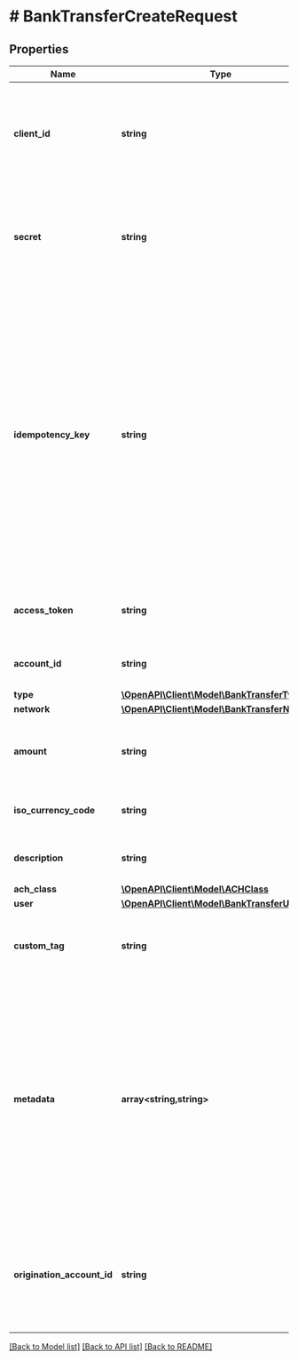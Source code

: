# # BankTransferCreateRequest

## Properties

Name | Type | Description | Notes
------------ | ------------- | ------------- | -------------
**client_id** | **string** | Your Plaid API &#x60;client_id&#x60;. The &#x60;client_id&#x60; is required and may be provided either in the &#x60;PLAID-CLIENT-ID&#x60; header or as part of a request body. | [optional]
**secret** | **string** | Your Plaid API &#x60;secret&#x60;. The &#x60;secret&#x60; is required and may be provided either in the &#x60;PLAID-SECRET&#x60; header or as part of a request body. | [optional]
**idempotency_key** | **string** | A random key provided by the client, per unique bank transfer. Maximum of 50 characters.  The API supports idempotency for safely retrying requests without accidentally performing the same operation twice. For example, if a request to create a bank transfer fails due to a network connection error, you can retry the request with the same idempotency key to guarantee that only a single bank transfer is created. |
**access_token** | **string** | The Plaid &#x60;access_token&#x60; for the account that will be debited or credited. |
**account_id** | **string** | The Plaid &#x60;account_id&#x60; for the account that will be debited or credited. |
**type** | [**\OpenAPI\Client\Model\BankTransferType**](BankTransferType.md) |  |
**network** | [**\OpenAPI\Client\Model\BankTransferNetwork**](BankTransferNetwork.md) |  |
**amount** | **string** | The amount of the bank transfer (decimal string with two digits of precision e.g. \&quot;10.00\&quot;). |
**iso_currency_code** | **string** | The currency of the transfer amount – should be set to \&quot;USD\&quot;. |
**description** | **string** | The transfer description. Maximum of 10 characters. |
**ach_class** | [**\OpenAPI\Client\Model\ACHClass**](ACHClass.md) |  | [optional]
**user** | [**\OpenAPI\Client\Model\BankTransferUser**](BankTransferUser.md) |  |
**custom_tag** | **string** | An arbitrary string provided by the client for storage with the bank transfer. May be up to 100 characters. | [optional]
**metadata** | **array<string,string>** | The Metadata object is a mapping of client-provided string fields to any string value. The following limitations apply: - The JSON values must be Strings (no nested JSON objects allowed) - Only ASCII characters may be used - Maximum of 50 key/value pairs - Maximum key length of 40 characters - Maximum value length of 500 characters | [optional]
**origination_account_id** | **string** | Plaid’s unique identifier for the origination account for this transfer. If you have more than one origination account, this value must be specified. Otherwise, this field should be left blank. | [optional]

[[Back to Model list]](../../README.md#models) [[Back to API list]](../../README.md#endpoints) [[Back to README]](../../README.md)
